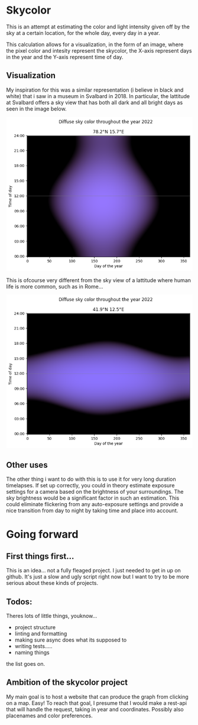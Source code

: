 # Skycolor
This is an attempt at estimating the color and light intensity given off by the sky at a certain location, for the whole day, every day in a year. 

This calculation allows for a visualization, in the form of an image, where the pixel color and intesity represent the skycolor, the X-axis represent days in the year and the Y-axis represent time of day. 

## Visualization
My inspiration for this was a similar representation (i believe in black and white) that i saw in a museum in Svalbard in 2018. In particular, the lattitude at Svalbard offers a sky view that has both all dark and all bright days as seen in the image below.

![Longyearbyen, Svalbard](/examples/skycolor_v1_svalbard_2022.png)

This is ofcourse very different from the sky view of a lattitude where human life is more common, such as in Rome...

![Rome, Italy](/examples/skycolor_v1_rome_2022.png)

## Other uses
The other thing i want to do with this is to use it for very long duration timelapses. If set up correctly, you could in theory estimate exposure settings for a camera based on the brightness of your surroundings. The sky brightness would be a significant factor in such an estimation. This could eliminate flickering from any auto-exposure settings and provide a nice transition from day to night by taking time and place into account. 

# Going forward
## First things first...
This is an idea... not a fully fleaged project. I just needed to get in up on github. It's just a slow and ugly script right now but I want to try to be more serious about these kinds of projects.

## Todos:
Theres lots of little things, youknow... 
- project structure
- linting and formatting
- making sure async does what its supposed to
- writing tests.....
- naming things

the list goes on.

## Ambition of the skycolor project
My main goal is to host a website that can produce the graph from clicking on a map. Easy!
To reach that goal, I presume that I would make a rest-api that will handle the request, taking in year and coordinates. Possibly also placenames and color preferences.

